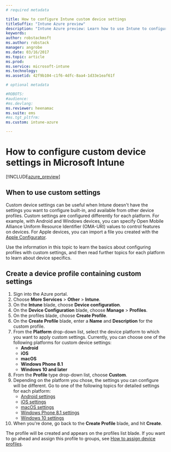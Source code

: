 ```yaml
---
# required metadata

title: How to configure Intune custom device settingstitleSuffix: "Intune Azure preview"
description: "Intune Azure preview: Learn how to use Intune to configure custom settings on devices you manage."
keywords:
author: robstackmsft
ms.author: robstack
manager: angrobe
ms.date: 03/16/2017
ms.topic: article
ms.prod:
ms.service: microsoft-intune
ms.technology:
ms.assetid: 42f9b104-c1f6-4dfc-8aa4-1d33e1eaf61f

# optional metadata

#ROBOTS:
#audience:
#ms.devlang:
ms.reviewer: heenamac
ms.suite: ems
#ms.tgt_pltfrm:
ms.custom: intune-azure

---
```


# How to configure custom device settings in Microsoft Intune

[!INCLUDE[azure_preview](../includes/azure_preview.md)]

## When to use custom settings

Custom device settings can be useful when Intune doesn't have the settings you want to configure built-in, and available from other device profiles.
Custom settings are configured differently for each platform. For example, with Android and Windows devices, you can specify Open Mobile Alliance Uniform Resource Identifier (OMA-URI) values to control features on devices. For Apple devices, you can import a file you created with the [Apple Configurator](https://itunes.apple.com/us/app/apple-configurator-2/id1037126344?mt=12).

Use the information in this topic to learn the basics about configuring profiles with custom settings, and then read further topics for each platform to learn about device specifics.

## Create a device profile containing custom settings

1. Sign into the Azure portal.
2. Choose **More Services** > **Other** > **Intune**.
3. On the **Intune** blade, choose **Device configuration**.
2. On the **Device Configuration** blade, choose **Manage** > **Profiles**.
3. On the profiles blade, choose **Create Profile**.
4. On the **Create Profile** blade, enter a **Name** and **Description** for the custom profile.
5. From the **Platform** drop-down list, select the device platform to which you want to apply custom settings. Currently, you can choose one of the following platforms for custom device settings:
	- **Android**
	- **iOS**
	- **macOS**
	- **Windows Phone 8.1**
	- **Windows 10 and later**
6. From the **Profile** type drop-down list, choose **Custom**.
7. Depending on the platform you chose, the settings you can configure will be different. Go to one of the following topics for detailed settings for each platform:
	- [Android settings](custom-for-android.md)
	- [iOS settings](custom-for-ios.md)
	- [macOS settings](custom-for-macos.md)
	- [Windows Phone 8.1 settings](custom-for-windows-phone-8-1.md)
	- [Windows 10 settings](custom-for-windows-10.md)
8. When you're done, go back to the **Create Profile** blade, and hit **Create**.

The profile will be created and appears on the profiles list blade.
If you want to go ahead and assign this profile to groups, see [How to assign device profiles](how-to-assign-device-profiles.md).

